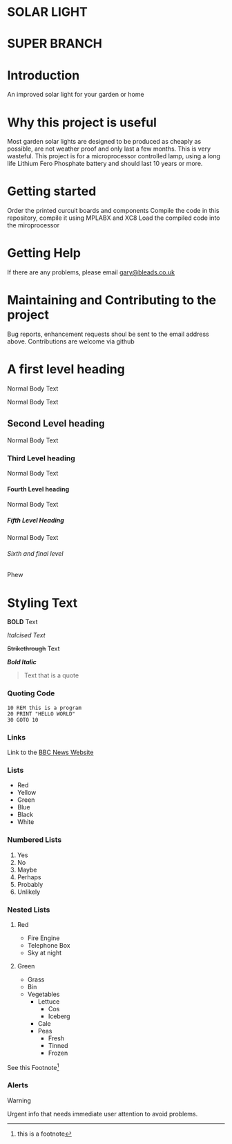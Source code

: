# SOLAR LIGHT #

# SUPER BRANCH #


# Introduction
An improved solar light for your garden or home

# Why this project is useful
Most garden solar lights are designed to be produced as cheaply as possible, are not weather proof and only last a few months. This is very wasteful. This project is for a microprocessor controlled lamp, using a long life Lithium Fero Phosphate battery and should last 10 years or more.

# Getting started
Order the printed curcuit boards and components
Compile the code in this repository, compile it using MPLABX and XC8
Load the compiled code into the miroprocessor

# Getting Help
If there are any problems, please email gary@bleads.co.uk

# Maintaining and Contributing to the project
Bug reports, enhancement requests shoul be sent to the email address above. Contributions are welcome via github


# A first level heading
Normal Body Text

Normal Body Text
## Second Level heading
Normal Body Text

### Third Level heading
Normal Body Text

#### Fourth Level heading
Normal Body Text

##### Fifth Level Heading
Normal Body Text

###### Sixth and final level
Phew


# Styling Text
**BOLD** Text

_Italcised Text_

~~Strikethrough~~ Text

***Bold Italic***

> Text that is a quote

### Quoting Code
```
10 REM this is a program
20 PRINT "HELLO WORLD"
30 GOTO 10

```

### Links
Link to the [BBC News Website](http://www.bbc.co.uk/news)

### Lists
- Red
- Yellow
- Green
- Blue
- Black
- White

### Numbered Lists
1. Yes
2. No
3. Maybe
4. Perhaps
5. Probably
6. Unlikely

### Nested Lists

 1. Red
    - Fire Engine
    - Telephone Box
    - Sky at night

2. Green
   - Grass 
   - Bin
   - Vegetables
     - Lettuce
       - Cos
       - Iceberg
     - Cale
     - Peas
       - Fresh
       - Tinned
       - Frozen

    
See this Footnote[^1]

### Alerts
> [!WARNING]
> Urgent info that needs immediate user attention to avoid problems.

[^1]: this is a footnote


